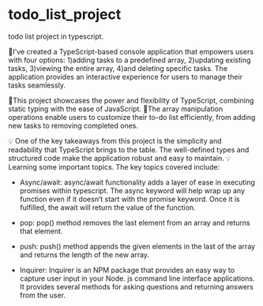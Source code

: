 # todo_list_project
todo list project in typescript.

🚀I've created a TypeScript-based console application that empowers users with four options:
 1)adding tasks to a predefined array, 2)updating existing tasks, 3)viewing the entire array, 4)and deleting specific tasks.
 The application provides an interactive experience for users to manage their tasks seamlessly.

🚀This project showcases the power and flexibility of TypeScript, combining static typing with the ease of JavaScript.
🚀The array manipulation operations enable users to customize their to-do list efficiently, from adding new tasks to removing completed ones.

💡 One of the key takeaways from this project is the simplicity and readability that TypeScript brings to the table.
 The well-defined types and structured code make the application robust and easy to maintain.
💡Learning some important topics.
 The key topics covered include:

- Async/await: async/await functionality adds a layer of ease in executing promises within typescript.
 The async keyword will help wrap up any function even if it doesn’t start with the promise keyword.
 Once it is fulfilled, the await will return the value of the function. 

- pop: pop() method removes the last element from an array and returns that element.

- push: push() method appends the given elements in the last of the array and returns the length of the new array.

- Inquirer: Inquirer is an NPM package that provides an easy way to capture user input in your Node. js command line interface applications.
 It provides several methods for asking questions and returning answers from the user.
